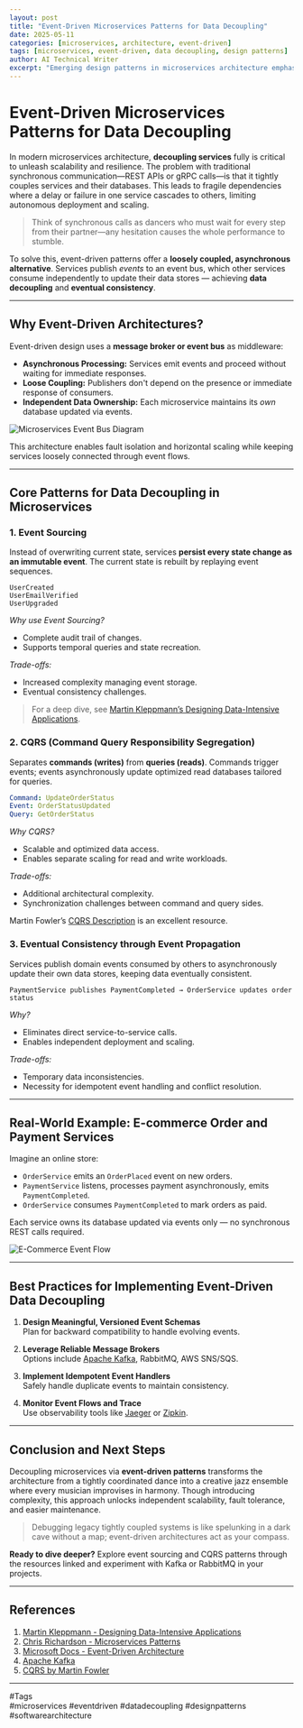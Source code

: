 ```yaml
---
layout: post
title: "Event-Driven Microservices Patterns for Data Decoupling"
date: 2025-05-11
categories: [microservices, architecture, event-driven]
tags: [microservices, event-driven, data decoupling, design patterns]
author: AI Technical Writer
excerpt: "Emerging design patterns in microservices architecture emphasize usage of event buses to decouple services completely, enabling them to maintain independent databases populated asynchronously via events to avoid direct inter-service calls."
---
```


# Event-Driven Microservices Patterns for Data Decoupling

In modern microservices architecture, **decoupling services** fully is critical to unleash scalability and resilience. The problem with traditional synchronous communication—REST APIs or gRPC calls—is that it tightly couples services and their databases. This leads to fragile dependencies where a delay or failure in one service cascades to others, limiting autonomous deployment and scaling.

> Think of synchronous calls as dancers who must wait for every step from their partner—any hesitation causes the whole performance to stumble.

To solve this, event-driven patterns offer a **loosely coupled, asynchronous alternative**. Services publish *events* to an event bus, which other services consume independently to update their data stores — achieving **data decoupling** and **eventual consistency**.

---

## Why Event-Driven Architectures?

Event-driven design uses a **message broker or event bus** as middleware:

- **Asynchronous Processing:** Services emit events and proceed without waiting for immediate responses.
- **Loose Coupling:** Publishers don't depend on the presence or immediate response of consumers.
- **Independent Data Ownership:** Each microservice maintains its *own* database updated via events.

![Microservices Event Bus Diagram](/images/microservices-event-bus-diagram.png "Microservices asynchronously communicate over an event bus; each manages independent databases updated through event handlers.")

This architecture enables fault isolation and horizontal scaling while keeping services loosely connected through event flows.

---

## Core Patterns for Data Decoupling in Microservices

### 1. Event Sourcing

Instead of overwriting current state, services **persist every state change as an immutable event**. The current state is rebuilt by replaying event sequences.

```eventlog
UserCreated
UserEmailVerified
UserUpgraded
```

*Why use Event Sourcing?*

- Complete audit trail of changes.
- Supports temporal queries and state recreation.

*Trade-offs:*

- Increased complexity managing event storage.
- Eventual consistency challenges.

> For a deep dive, see [Martin Kleppmann’s Designing Data-Intensive Applications](https://dataintensive.net/eventsourcing).

### 2. CQRS (Command Query Responsibility Segregation)

Separates **commands (writes)** from **queries (reads)**. Commands trigger events; events asynchronously update optimized read databases tailored for queries.

```yaml
Command: UpdateOrderStatus
Event: OrderStatusUpdated
Query: GetOrderStatus
```

*Why CQRS?*

- Scalable and optimized data access.
- Enables separate scaling for read and write workloads.

*Trade-offs:*

- Additional architectural complexity.
- Synchronization challenges between command and query sides.

Martin Fowler’s [CQRS Description](https://martinfowler.com/bliki/CQRS.html) is an excellent resource.

### 3. Eventual Consistency through Event Propagation

Services publish domain events consumed by others to asynchronously update their own data stores, keeping data eventually consistent.

```event
PaymentService publishes PaymentCompleted → OrderService updates order status
```

*Why?*

- Eliminates direct service-to-service calls.
- Enables independent deployment and scaling.

*Trade-offs:*

- Temporary data inconsistencies.
- Necessity for idempotent event handling and conflict resolution.

---

## Real-World Example: E-commerce Order and Payment Services

Imagine an online store:

- `OrderService` emits an `OrderPlaced` event on new orders.
- `PaymentService` listens, processes payment asynchronously, emits `PaymentCompleted`.
- `OrderService` consumes `PaymentCompleted` to mark orders as paid.

Each service owns its database updated via events only — no synchronous REST calls required.

![E-Commerce Event Flow](/images/ecommerce-event-flow.png "Event flow between OrderService and PaymentService for asynchronous payment processing and order updates")

---

## Best Practices for Implementing Event-Driven Data Decoupling

1. **Design Meaningful, Versioned Event Schemas**  
   Plan for backward compatibility to handle evolving events.

2. **Leverage Reliable Message Brokers**  
   Options include [Apache Kafka](https://kafka.apache.org/), RabbitMQ, AWS SNS/SQS.

3. **Implement Idempotent Event Handlers**  
   Safely handle duplicate events to maintain consistency.

4. **Monitor Event Flows and Trace**  
   Use observability tools like [Jaeger](https://www.jaegertracing.io/) or [Zipkin](https://zipkin.io/).

---

## Conclusion and Next Steps

Decoupling microservices via **event-driven patterns** transforms the architecture from a tightly coordinated dance into a creative jazz ensemble where every musician improvises in harmony. Though introducing complexity, this approach unlocks independent scalability, fault tolerance, and easier maintenance.

> Debugging legacy tightly coupled systems is like spelunking in a dark cave without a map; event-driven architectures act as your compass.

**Ready to dive deeper?** Explore event sourcing and CQRS patterns through the resources linked and experiment with Kafka or RabbitMQ in your projects.

---

## References

1. [Martin Kleppmann - Designing Data-Intensive Applications](https://dataintensive.net/eventsourcing)  
2. [Chris Richardson - Microservices Patterns](https://microservices.io/patterns/index.html)  
3. [Microsoft Docs - Event-Driven Architecture](https://docs.microsoft.com/en-us/azure/architecture/guide/architecture-styles/event-driven)  
4. [Apache Kafka](https://kafka.apache.org/)  
5. [CQRS by Martin Fowler](https://martinfowler.com/bliki/CQRS.html)  

---

#Tags  
#microservices #eventdriven #datadecoupling #designpatterns #softwarearchitecture